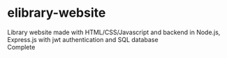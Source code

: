 # elibrary-website
Library website made with HTML/CSS/Javascript and backend in Node.js, Express.js with jwt authentication and SQL database<br />
Complete
